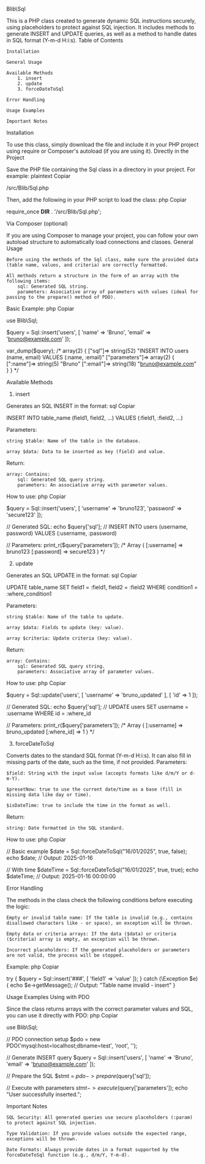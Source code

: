 Blib\Sql

This is a PHP class created to generate dynamic SQL instructions securely, using placeholders to protect against SQL injection. It includes methods to generate INSERT and UPDATE queries, as well as a method to handle dates in SQL format (Y-m-d H:i:s).
Table of Contents

    Installation

    General Usage

    Available Methods
        1. insert
        2. update
        3. forceDateToSql

    Error Handling

    Usage Examples

    Important Notes

Installation

To use this class, simply download the file and include it in your PHP project using require or Composer's autoload (if you are using it).
Directly in the Project

Save the PHP file containing the Sql class in a directory in your project. For example:
plaintext
Copiar

/src/Blib/Sql.php

Then, add the following in your PHP script to load the class:
php
Copiar

require_once __DIR__ . '/src/Blib/Sql.php';

Via Composer (optional)

If you are using Composer to manage your project, you can follow your own autoload structure to automatically load connections and classes.
General Usage

    Before using the methods of the Sql class, make sure the provided data (table name, values, and criteria) are correctly formatted.

    All methods return a structure in the form of an array with the following items:
        sql: Generated SQL string.
        parameters: Associative array of parameters with values (ideal for passing to the prepare() method of PDO).

Basic Example:
php
Copiar

use Blib\Sql;

$query = Sql::insert('users', [
    'name' => 'Bruno',
    'email' => 'bruno@example.com'
]);

var_dump($query);
/*
array(2) {
  ["sql"]=>
  string(52) "INSERT INTO users (name, email) VALUES (:name, :email)"
  ["parameters"]=>
  array(2) {
    [":name"]=> string(5) "Bruno"
    [":email"]=> string(18) "bruno@example.com"
  }
}
*/

Available Methods
1. insert

Generates an SQL INSERT in the format:
sql
Copiar

INSERT INTO table_name (field1, field2, ...) VALUES (:field1, :field2, ...)

Parameters:

    string $table: Name of the table in the database.

    array $data: Data to be inserted as key (field) and value.

Return:

    array: Contains:
        sql: Generated SQL query string.
        parameters: An associative array with parameter values.

How to use:
php
Copiar

$query = Sql::insert('users', [
    'username' => 'bruno123',
    'password' => 'secure123'
]);

// Generated SQL:
echo $query['sql']; 
// INSERT INTO users (username, password) VALUES (:username, :password)

// Parameters:
print_r($query['parameters']);
/*
Array
(
    [:username] => bruno123
    [:password] => secure123
)
*/

2. update

Generates an SQL UPDATE in the format:
sql
Copiar

UPDATE table_name SET field1 = :field1, field2 = :field2 WHERE condition1 = :where_condition1

Parameters:

    string $table: Name of the table to update.

    array $data: Fields to update (key: value).

    array $criteria: Update criteria (key: value).

Return:

    array: Contains:
        sql: Generated SQL query string.
        parameters: Associative array of parameter values.

How to use:
php
Copiar

$query = Sql::update('users', [
    'username' => 'bruno_updated'
], [
    'id' => 1
]);

// Generated SQL:
echo $query['sql']; 
// UPDATE users SET username = :username WHERE id = :where_id

// Parameters:
print_r($query['parameters']);
/*
Array
(
    [:username] => bruno_updated
    [:where_id] => 1
)
*/

3. forceDateToSql

Converts dates to the standard SQL format (Y-m-d H:i:s). It can also fill in missing parts of the date, such as the time, if not provided.
Parameters:

    $field: String with the input value (accepts formats like d/m/Y or d-m-Y).

    $presetNow: true to use the current date/time as a base (fill in missing data like day or time).

    $isDateTime: true to include the time in the format as well.

Return:

    string: Date formatted in the SQL standard.

How to use:
php
Copiar

// Basic example
$date = Sql::forceDateToSql("16/01/2025", true, false);
echo $date; 
// Output: 2025-01-16

// With time
$dateTime = Sql::forceDateToSql("16/01/2025", true, true);
echo $dateTime;
// Output: 2025-01-16 00:00:00

Error Handling

The methods in the class check the following conditions before executing the logic:

    Empty or invalid table name: If the table is invalid (e.g., contains disallowed characters like - or space), an exception will be thrown.

    Empty data or criteria arrays: If the data ($data) or criteria ($criteria) array is empty, an exception will be thrown.

    Incorrect placeholders: If the generated placeholders or parameters are not valid, the process will be stopped.

Example:
php
Copiar

try {
    $query = Sql::insert('###', [
        'field1' => 'value'
    ]);
} catch (\Exception $e) {
    echo $e->getMessage();
    // Output: "Table name invalid - insert"
}

Usage Examples
Using with PDO

Since the class returns arrays with the correct parameter values and SQL, you can use it directly with PDO:
php
Copiar

use Blib\Sql;

// PDO connection setup
$pdo = new PDO('mysql:host=localhost;dbname=test', 'root', '');

// Generate INSERT query
$query = Sql::insert('users', [
    'name' => 'Bruno',
    'email' => 'bruno@example.com'
]);

// Prepare the SQL
$stmt = $pdo->prepare($query['sql']);

// Execute with parameters
$stmt->execute($query['parameters']);
echo "User successfully inserted.";

Important Notes

    SQL Security: All generated queries use secure placeholders (:param) to protect against SQL injection.

    Type Validation: If you provide values outside the expected range, exceptions will be thrown.

    Date Formats: Always provide dates in a format supported by the forceDateToSql function (e.g., d/m/Y, Y-m-d).
